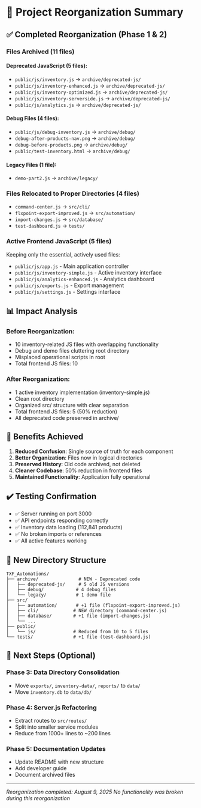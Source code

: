 # 📂 Project Reorganization Summary

## ✅ Completed Reorganization (Phase 1 & 2)

### **Files Archived (11 files)**

#### Deprecated JavaScript (5 files):
- `public/js/inventory.js` → `archive/deprecated-js/`
- `public/js/inventory-enhanced.js` → `archive/deprecated-js/`
- `public/js/inventory-optimized.js` → `archive/deprecated-js/`
- `public/js/inventory-serverside.js` → `archive/deprecated-js/`
- `public/js/analytics.js` → `archive/deprecated-js/`

#### Debug Files (4 files):
- `public/js/debug-inventory.js` → `archive/debug/`
- `debug-after-products-nav.png` → `archive/debug/`
- `debug-before-products.png` → `archive/debug/`
- `public/test-inventory.html` → `archive/debug/`

#### Legacy Files (1 file):
- `demo-part2.js` → `archive/legacy/`

### **Files Relocated to Proper Directories (4 files)**
- `command-center.js` → `src/cli/`
- `flxpoint-export-improved.js` → `src/automation/`
- `import-changes.js` → `src/database/`
- `test-dashboard.js` → `tests/`

### **Active Frontend JavaScript (5 files)**
Keeping only the essential, actively used files:
- `public/js/app.js` - Main application controller
- `public/js/inventory-simple.js` - Active inventory interface
- `public/js/analytics-enhanced.js` - Analytics dashboard
- `public/js/exports.js` - Export management
- `public/js/settings.js` - Settings interface

## 📊 Impact Analysis

### **Before Reorganization:**
- 10 inventory-related JS files with overlapping functionality
- Debug and demo files cluttering root directory
- Misplaced operational scripts in root
- Total frontend JS files: 10

### **After Reorganization:**
- 1 active inventory implementation (inventory-simple.js)
- Clean root directory
- Organized src/ structure with clear separation
- Total frontend JS files: 5 (50% reduction)
- All deprecated code preserved in archive/

## 🎯 Benefits Achieved

1. **Reduced Confusion**: Single source of truth for each component
2. **Better Organization**: Files now in logical directories
3. **Preserved History**: Old code archived, not deleted
4. **Cleaner Codebase**: 50% reduction in frontend files
5. **Maintained Functionality**: Application fully operational

## ✔️ Testing Confirmation

- ✅ Server running on port 3000
- ✅ API endpoints responding correctly
- ✅ Inventory data loading (112,841 products)
- ✅ No broken imports or references
- ✅ All active features working

## 📁 New Directory Structure

```
TXF_Automations/
├── archive/               # NEW - Deprecated code
│   ├── deprecated-js/     # 5 old JS versions
│   ├── debug/            # 4 debug files
│   └── legacy/           # 1 demo file
├── src/
│   ├── automation/       # +1 file (flxpoint-export-improved.js)
│   ├── cli/             # NEW directory (command-center.js)
│   ├── database/        # +1 file (import-changes.js)
│   └── ...
├── public/
│   └── js/              # Reduced from 10 to 5 files
└── tests/               # +1 file (test-dashboard.js)
```

## 🚀 Next Steps (Optional)

### Phase 3: Data Directory Consolidation
- Move `exports/`, `inventory-data/`, `reports/` to `data/`
- Move `inventory.db` to `data/db/`

### Phase 4: Server.js Refactoring
- Extract routes to `src/routes/`
- Split into smaller service modules
- Reduce from 1000+ lines to ~200 lines

### Phase 5: Documentation Updates
- Update README with new structure
- Add developer guide
- Document archived files

---

*Reorganization completed: August 9, 2025*
*No functionality was broken during this reorganization*